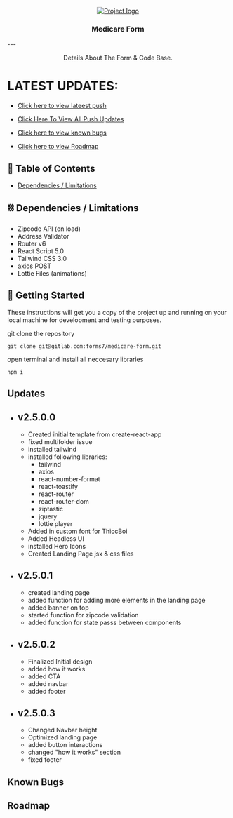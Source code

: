 <p align="center">
  <a href="" rel="noopener">
 <img src="https://assets.website-files.com/5dfd95f78d0e1ee3b32e0f58/5dfd965f8d0e1e23372e0fad_Quotehound%2520Primary%2520Logo%2520-%2520transparent%2520rasterized%2520(1)-p-2600.png" alt="Project logo"></a>
</p>
<h3 align="center">Medicare Form</h3>
---

<p align="center"> Details About The Form & Code Base.
    <br> 
</p>

# LATEST UPDATES: 
- [Click here to view lateest push](#latest)

- [Click Here To View All Push Updates](#updates)



- [Click here to view known bugs](#bugs)
- [Click here to view Roadmap](#roadmaps)

## 📝 Table of Contents


- [Dependencies / Limitations](#limitations)

## ⛓️ Dependencies / Limitations <a name = "limitations"></a>

- Zipcode API (on load)
- Address Validator 
- Router v6
- React Script 5.0
- Tailwind CSS 3.0 
- axios POST
- Lottie Files (animations)

## 🏁 Getting Started <a name = "getting_started"></a>

These instructions will get you a copy of the project up and running on your local machine for development
and testing purposes. 

git clone the repository
```
git clone git@gitlab.com:forms7/medicare-form.git
```

open terminal and install all neccesary libraries 
```
npm i 
```

## Updates <a name= "updates" > </a>

- ## v2.5.0.0 <a name='latest'></a>
  - Created initial template from create-react-app
  - fixed multifolder issue
  - installed tailwind 
  - installed following libraries:
    - tailwind 
    - axios
    - react-number-format
    - react-toastify 
    - react-router
    - react-router-dom
    - ziptastic
    - jquery 
    - lottie player
  - Added in custom font for ThiccBoi
  - Added Headless UI 
  - installed Hero Icons
  - Created Landing Page jsx & css files

- ## v2.5.0.1 
  - created landing page
  - added function for adding more elements in the landing page
  - added banner on top 
  - started function for zipcode validation 
  - added function for state passs between components


- ## v2.5.0.2 
  - Finalized Initial design
  - added how it works
  - added CTA
  - added navbar 
  - added footer

- ## v2.5.0.3 <a name='latest'></a>
  - Changed Navbar height
  - Optimized landing page
  - added button interactions
  - changed "how it works" section
  - fixed footer
  

## Known Bugs <a name = "bugs"></a>

## Roadmap <a name = "roadmap"></a>